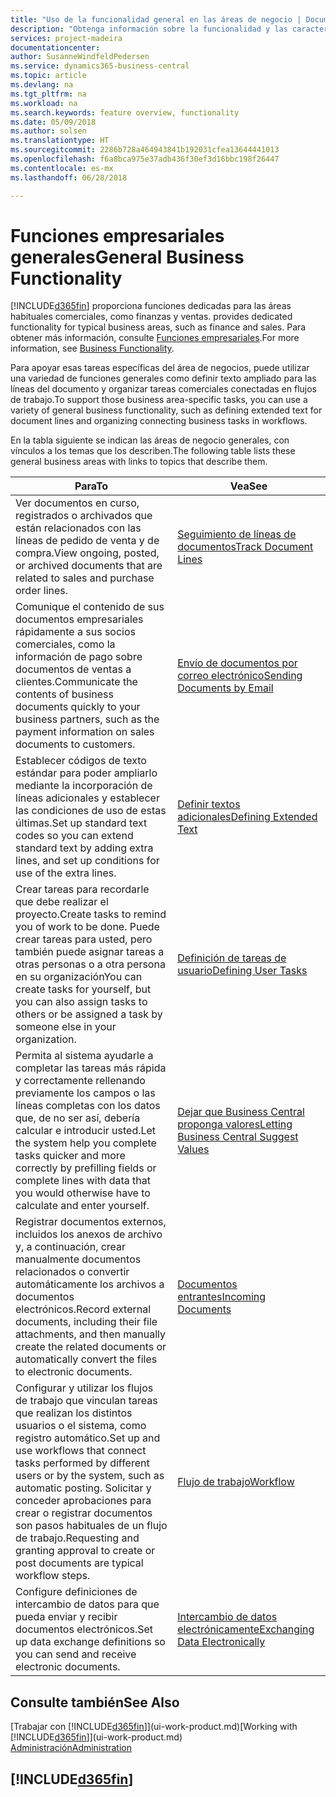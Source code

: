 ```yaml
---
title: "Uso de la funcionalidad general en las áreas de negocio | Documentos de Microsoft"
description: "Obtenga información sobre la funcionalidad y las características que se usan en varias áreas de negocio en Business Central."
services: project-madeira
documentationcenter: 
author: SusanneWindfeldPedersen
ms.service: dynamics365-business-central
ms.topic: article
ms.devlang: na
ms.tgt_pltfrm: na
ms.workload: na
ms.search.keywords: feature overview, functionality
ms.date: 05/09/2018
ms.author: solsen
ms.translationtype: HT
ms.sourcegitcommit: 2286b728a464943841b192031cfea13644441013
ms.openlocfilehash: f6a8bca975e37adb436f30ef3d16bbc198f26447
ms.contentlocale: es-mx
ms.lasthandoff: 06/28/2018

---
```

# <a name="general-business-functionality"></a><span data-ttu-id="35457-103">Funciones empresariales generales</span><span class="sxs-lookup"><span data-stu-id="35457-103">General Business Functionality</span></span>
[!INCLUDE[d365fin](includes/d365fin_md.md)]<span data-ttu-id="35457-104"> proporciona funciones dedicadas para las áreas habituales comerciales, como finanzas y ventas.</span><span class="sxs-lookup"><span data-stu-id="35457-104"> provides dedicated functionality for typical business areas, such as finance and sales.</span></span> <span data-ttu-id="35457-105">Para obtener más información, consulte [Funciones empresariales](across-business-functionality.md).</span><span class="sxs-lookup"><span data-stu-id="35457-105">For more information, see [Business Functionality](across-business-functionality.md).</span></span>

<span data-ttu-id="35457-106">Para apoyar esas tareas específicas del área de negocios, puede utilizar una variedad de funciones generales como definir texto ampliado para las líneas del documento y organizar tareas comerciales conectadas en flujos de trabajo.</span><span class="sxs-lookup"><span data-stu-id="35457-106">To support those business area-specific tasks, you can use a variety of general business functionality, such as defining extended text for document lines and organizing connecting business tasks in workflows.</span></span>

<span data-ttu-id="35457-107">En la tabla siguiente se indican las áreas de negocio generales, con vínculos a los temas que los describen.</span><span class="sxs-lookup"><span data-stu-id="35457-107">The following table lists these general business areas with links to topics that describe them.</span></span>

| <span data-ttu-id="35457-108">Para</span><span class="sxs-lookup"><span data-stu-id="35457-108">To</span></span> | <span data-ttu-id="35457-109">Vea</span><span class="sxs-lookup"><span data-stu-id="35457-109">See</span></span> |
| --- | --- |
|<span data-ttu-id="35457-110">Ver documentos en curso, registrados o archivados que están relacionados con las líneas de pedido de venta y de compra.</span><span class="sxs-lookup"><span data-stu-id="35457-110">View ongoing, posted, or archived documents that are related to sales and purchase order lines.</span></span>|[<span data-ttu-id="35457-111">Seguimiento de líneas de documentos</span><span class="sxs-lookup"><span data-stu-id="35457-111">Track Document Lines</span></span>](across-how-to-track-document-lines.md)|
| <span data-ttu-id="35457-112">Comunique el contenido de sus documentos empresariales rápidamente a sus socios comerciales, como la información de pago sobre documentos de ventas a clientes.</span><span class="sxs-lookup"><span data-stu-id="35457-112">Communicate the contents of business documents quickly to your business partners, such as the payment information on sales documents to customers.</span></span> |[<span data-ttu-id="35457-113">Envío de documentos por correo electrónico</span><span class="sxs-lookup"><span data-stu-id="35457-113">Sending Documents by Email</span></span>](ui-how-send-documents-email.md) |
| <span data-ttu-id="35457-114">Establecer códigos de texto estándar para poder ampliarlo mediante la incorporación de líneas adicionales y establecer las condiciones de uso de estas últimas.</span><span class="sxs-lookup"><span data-stu-id="35457-114">Set up standard text codes so you can extend standard text by adding extra lines, and set up conditions for use of the extra lines.</span></span> |[<span data-ttu-id="35457-115">Definir textos adicionales</span><span class="sxs-lookup"><span data-stu-id="35457-115">Defining Extended Text</span></span>](ui-how-define-ext-text.md) |
|<span data-ttu-id="35457-116">Crear tareas para recordarle que debe realizar el proyecto.</span><span class="sxs-lookup"><span data-stu-id="35457-116">Create tasks to remind you of work to be done.</span></span> <span data-ttu-id="35457-117">Puede crear tareas para usted, pero también puede asignar tareas a otras personas o a otra persona en su organización</span><span class="sxs-lookup"><span data-stu-id="35457-117">You can create tasks for yourself, but you can also assign tasks to others or be assigned a task by someone else in your organization.</span></span>|[<span data-ttu-id="35457-118">Definición de tareas de usuario</span><span class="sxs-lookup"><span data-stu-id="35457-118">Defining User Tasks</span></span>](across-user-tasks.md)|
|<span data-ttu-id="35457-119">Permita al sistema ayudarle a completar las tareas más rápida y correctamente rellenando previamente los campos o las líneas completas con los datos que, de no ser así, debería calcular e introducir usted.</span><span class="sxs-lookup"><span data-stu-id="35457-119">Let the system help you complete tasks quicker and more correctly by prefilling fields or complete lines with data that you would otherwise have to calculate and enter yourself.</span></span>|[<span data-ttu-id="35457-120">Dejar que Business Central proponga valores</span><span class="sxs-lookup"><span data-stu-id="35457-120">Letting Business Central Suggest Values</span></span>](ui-let-system-suggest-values.md)|
|<span data-ttu-id="35457-121">Registrar documentos externos, incluidos los anexos de archivo y, a continuación, crear manualmente documentos relacionados o convertir automáticamente los archivos a documentos electrónicos.</span><span class="sxs-lookup"><span data-stu-id="35457-121">Record external documents, including their file attachments, and then manually create the related documents or automatically convert the files to electronic documents.</span></span>|[<span data-ttu-id="35457-122">Documentos entrantes</span><span class="sxs-lookup"><span data-stu-id="35457-122">Incoming Documents</span></span>](across-income-documents.md)|
|<span data-ttu-id="35457-123">Configurar y utilizar los flujos de trabajo que vinculan tareas que realizan los distintos usuarios o el sistema, como registro automático.</span><span class="sxs-lookup"><span data-stu-id="35457-123">Set up and use workflows that connect tasks performed by different users or by the system, such as automatic posting.</span></span> <span data-ttu-id="35457-124">Solicitar y conceder aprobaciones para crear o registrar documentos son pasos habituales de un flujo de trabajo.</span><span class="sxs-lookup"><span data-stu-id="35457-124">Requesting and granting approval to create or post documents are typical workflow steps.</span></span>|[<span data-ttu-id="35457-125">Flujo de trabajo</span><span class="sxs-lookup"><span data-stu-id="35457-125">Workflow</span></span>](across-workflow.md)|
| <span data-ttu-id="35457-126">Configure definiciones de intercambio de datos para que pueda enviar y recibir documentos electrónicos.</span><span class="sxs-lookup"><span data-stu-id="35457-126">Set up data exchange definitions so you can send and receive electronic documents.</span></span> |[<span data-ttu-id="35457-127">Intercambio de datos electrónicamente</span><span class="sxs-lookup"><span data-stu-id="35457-127">Exchanging Data Electronically</span></span>](across-data-exchange.md) |

## <a name="see-also"></a><span data-ttu-id="35457-128">Consulte también</span><span class="sxs-lookup"><span data-stu-id="35457-128">See Also</span></span>
<span data-ttu-id="35457-129">[Trabajar con [!INCLUDE[d365fin](includes/d365fin_md.md)]](ui-work-product.md)</span><span class="sxs-lookup"><span data-stu-id="35457-129">[Working with [!INCLUDE[d365fin](includes/d365fin_md.md)]](ui-work-product.md)</span></span>  
[<span data-ttu-id="35457-130">Administración</span><span class="sxs-lookup"><span data-stu-id="35457-130">Administration</span></span>](admin-setup-and-administration.md)

## [!INCLUDE[d365fin](includes/free_trial_md.md)]  
 

